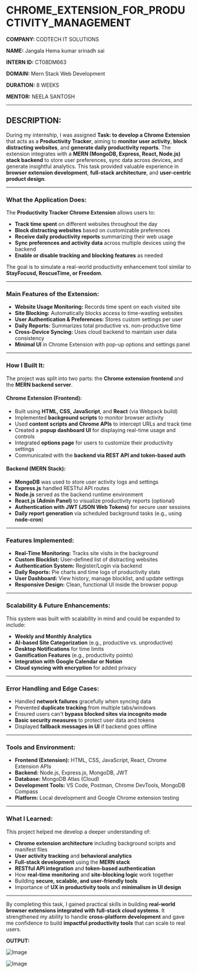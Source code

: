 # CHROME_EXTENSION_FOR_PRODUCTIVITY_MANAGEMENT

**COMPANY:** CODTECH IT SOLUTIONS

**NAME:** Jangala Hema kumar srinadh sai 

**INTERN ID:** CT08DM663

**DOMAIN:** Mern Stack Web Development

**DURATION:** 8 WEEKS

**MENTOR:** NEELA SANTOSH

---

## **DESCRIPTION:**


During my internship, I was assigned **Task: to develop a Chrome Extension** that acts as a **Productivity Tracker**, aiming to **monitor user activity**, **block distracting websites**, and **generate daily productivity reports**. The extension integrates with a **MERN (MongoDB, Express, React, Node.js) stack backend** to store user preferences, sync data across devices, and generate insightful analytics. This task provided valuable experience in **browser extension development**, **full-stack architecture**, and **user-centric product design**.

---

### **What the Application Does:**

The **Productivity Tracker Chrome Extension** allows users to:

* **Track time spent** on different websites throughout the day
* **Block distracting websites** based on customizable preferences
* **Receive daily productivity reports** summarizing their web usage
* **Sync preferences and activity data** across multiple devices using the backend
* **Enable or disable tracking and blocking features** as needed

The goal is to simulate a real-world productivity enhancement tool similar to **StayFocusd, RescueTime, or Freedom**.

---

### **Main Features of the Extension:**

* **Website Usage Monitoring:** Records time spent on each visited site
* **Site Blocking:** Automatically blocks access to time-wasting websites
* **User Authentication & Preferences:** Stores custom settings per user
* **Daily Reports:** Summarizes total productive vs. non-productive time
* **Cross-Device Syncing:** Uses cloud backend to maintain user data consistency
* **Minimal UI** in Chrome Extension with pop-up options and settings panel

---

### **How I Built It:**

The project was split into two parts: the **Chrome extension frontend** and the **MERN backend server**.

#### **Chrome Extension (Frontend):**

* Built using **HTML, CSS, JavaScript**, and **React** (via Webpack build)
* Implemented **background scripts** to monitor browser activity
* Used **content scripts and Chrome APIs** to intercept URLs and track time
* Created a **popup dashboard UI** for displaying real-time usage and controls
* Integrated **options page** for users to customize their productivity settings
* Communicated with the **backend via REST API and token-based auth**

#### **Backend (MERN Stack):**

* **MongoDB** was used to store user activity logs and settings
* **Express.js** handled RESTful API routes
* **Node.js** served as the backend runtime environment
* **React.js (Admin Panel)** to visualize productivity reports (optional)
* **Authentication with JWT (JSON Web Tokens)** for secure user sessions
* **Daily report generation** via scheduled background tasks (e.g., using **node-cron**)

---

### **Features Implemented:**

* **Real-Time Monitoring:** Tracks site visits in the background
* **Custom Blocklist:** User-defined list of distracting websites
* **Authentication System:** Register/Login via backend
* **Daily Reports:** Pie charts and time logs of productivity stats
* **User Dashboard:** View history, manage blocklist, and update settings
* **Responsive Design:** Clean, functional UI inside the browser popup

---

### **Scalability & Future Enhancements:**

This system was built with scalability in mind and could be expanded to include:

* **Weekly and Monthly Analytics**
* **AI-based Site Categorization** (e.g., productive vs. unproductive)
* **Desktop Notifications** for time limits
* **Gamification Features** (e.g., productivity points)
* **Integration with Google Calendar or Notion**
* **Cloud syncing with encryption** for added privacy

---

### **Error Handling and Edge Cases:**

* Handled **network failures** gracefully when syncing data
* Prevented **duplicate tracking** from multiple tabs/windows
* Ensured users can't **bypass blocked sites via incognito mode**
* **Basic security measures** to protect user data and tokens
* Displayed **fallback messages in UI** if backend goes offline

---

### **Tools and Environment:**

* **Frontend (Extension):** HTML, CSS, JavaScript, React, Chrome Extension APIs
* **Backend:** Node.js, Express.js, MongoDB, JWT
* **Database:** MongoDB Atlas (Cloud)
* **Development Tools:** VS Code, Postman, Chrome DevTools, MongoDB Compass
* **Platform:** Local development and Google Chrome extension testing

---

### **What I Learned:**

This project helped me develop a deeper understanding of:

* **Chrome extension architecture** including background scripts and manifest files
* **User activity tracking** and **behavioral analytics**
* **Full-stack development** using the **MERN stack**
* **RESTful API integration** and **token-based authentication**
* How **real-time monitoring** and **site-blocking logic** work together
* Building **secure, scalable, and user-friendly tools**
* Importance of **UX in productivity tools** and **minimalism in UI design**

---

By completing this task, I gained practical skills in building **real-world browser extensions integrated with full-stack cloud systems**. It strengthened my ability to handle **cross-platform development** and gave me confidence to build **impactful productivity tools** that can scale to real users.

**OUTPUT:**



![Image](https://github.com/user-attachments/assets/7b25411b-5a86-45a1-af96-785ffe210b98)

![Image](https://github.com/user-attachments/assets/6d6ba683-e7c3-45e2-a0f3-10f3e970e487)

